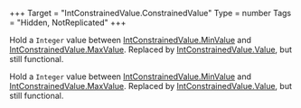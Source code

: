 +++
Target = "IntConstrainedValue.ConstrainedValue"
Type = number
Tags = "Hidden, NotReplicated"
+++

Hold a `Integer` value between [IntConstrainedValue.MinValue](https://developer.roblox.com/api-reference/property/IntConstrainedValue/MinValue) and [IntConstrainedValue.MaxValue](https://developer.roblox.com/api-reference/property/IntConstrainedValue/MaxValue). Replaced by [IntConstrainedValue.Value](https://developer.roblox.com/api-reference/property/IntConstrainedValue/Value), but still functional.	Hold a `Integer` value between [IntConstrainedValue.MinValue](https://developer.roblox.com/api-reference/property/IntConstrainedValue/MinValue) and [IntConstrainedValue.MaxValue](https://developer.roblox.com/api-reference/property/IntConstrainedValue/MaxValue). Replaced by [IntConstrainedValue.Value](https://developer.roblox.com/api-reference/property/IntConstrainedValue/Value), but still functional.